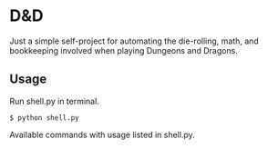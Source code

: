 # D&D
Just a simple self-project for automating the die-rolling, math, and bookkeeping involved when playing Dungeons and Dragons.

## Usage
Run shell.py in terminal.
```
$ python shell.py
```
Available commands with usage listed in shell.py.
